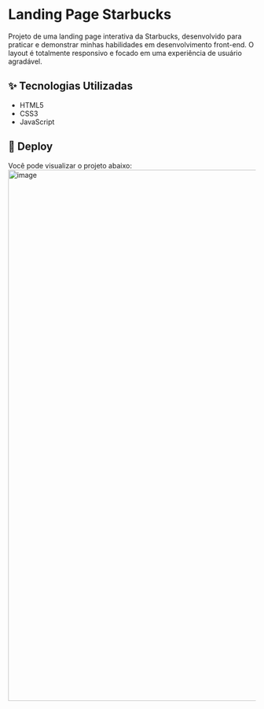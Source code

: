 # Landing Page Starbucks

Projeto de uma landing page interativa da Starbucks, desenvolvido para praticar e demonstrar minhas habilidades em desenvolvimento front-end. O layout é totalmente responsivo e focado em uma experiência de usuário agradável.

## ✨ Tecnologias Utilizadas

- HTML5
- CSS3
- JavaScript

## 🚀 Deploy

Você pode visualizar o projeto abaixo:
<img width="1920" height="1080" alt="image" src="https://github.com/user-attachments/assets/83541c27-fbb0-4c83-8697-960f47d2b148" />
